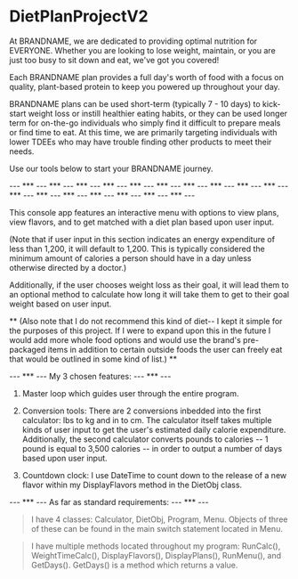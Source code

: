 # DietPlanProjectV2

  At BRANDNAME, we are dedicated to providing optimal nutrition for EVERYONE. 
Whether you are looking to lose weight, maintain, or you are just too busy to sit down and eat, we've got you covered!

  Each BRANDNAME plan provides a full day's worth of food with a focus on quality, plant-based protein to keep you powered up throughout your day.

  BRANDNAME plans can be used short-term (typically 7 - 10 days) to kick-start weight loss or instill healthier eating habits,
or they can be used longer term for on-the-go individuals who simply find it difficult to prepare meals or find time to eat.
At this time, we are primarily targeting individuals with lower TDEEs who may have trouble finding other products to meet their needs.

  Use our tools below to start your BRANDNAME journey.

--- *** --- *** --- *** --- *** --- *** --- *** --- *** --- *** --- *** --- *** --- *** --- *** --- *** --- *** --- *** --- *** --- *** ---


  This console app features an interactive menu with options to view plans, view flavors, and to get matched with a diet plan based upon user input.

(Note that if user input in this section indicates an energy expenditure of less than 1,200, it will default to 1,200. 
This is typically considered the minimum amount of calories a person should have in a day unless otherwise directed by a doctor.)

  Additionally, if the user chooses weight loss as their goal, it will lead them to an optional method to calculate how long it will take them to get to their goal weight based on user input.

** (Also note that I do not recommend this kind of diet-- I kept it simple for the purposes of this project. If I were to expand upon this in the future I would add more whole food
 options and would use the brand's pre-packaged items in addition to certain outside foods the user can freely eat that would be outlined in some kind of list.) **


--- *** --- My 3 chosen features: --- *** ---

1) Master loop which guides user through the entire program.

2) Conversion tools: There are 2 conversions inbedded into the first calculator: lbs to kg and in to cm. 
   The calculator itself takes multiple kinds of user input to get the user's estimated daily calorie expenditure. 
   Additionally, the second calculator converts pounds to calories -- 1 pound is equal
   to 3,500 calories -- in order to output a number of days based upon user input.

3) Countdown clock: I use DateTime to count down to the release of a new flavor within my DisplayFlavors method in the DietObj class.


--- *** --- As far as standard requirements: --- *** ---

> I have 4 classes: Calculator, DietObj, Program, Menu. Objects of three of these can be found in the main switch statement located in Menu.

> I have multiple methods located throughout my program: RunCalc(), WeightTimeCalc(), DisplayFlavors(), DisplayPlans(), RunMenu(), and GetDays(). 
  GetDays() is a method which returns a value.
